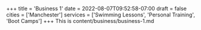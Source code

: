+++
title = 'Business 1'
date = 2022-08-07T09:52:58-07:00
draft = false
cities = ['Manchester']
services = ['Swimming Lessons', 'Personal Training', 'Boot Camps']
+++
This is content/business/business-1.md
